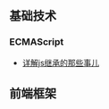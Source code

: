 ## 基础技术

### ECMAScript

- [详解js继承的那些事儿](https://blog.csdn.net/qq_34574204/article/details/120716964)


## 前端框架


